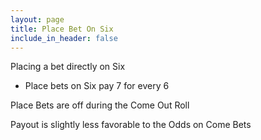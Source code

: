 ```yaml
---
layout: page
title: Place Bet On Six
include_in_header: false
---
```


Placing a bet directly on Six

- Place bets on Six pay 7 for every 6

Place Bets are off during the Come Out Roll

Payout is slightly less favorable to the Odds on Come Bets
